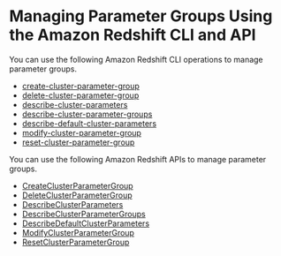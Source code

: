 # Managing Parameter Groups Using the Amazon Redshift CLI and API<a name="manage-parameter-groups-api-cli"></a>

You can use the following Amazon Redshift CLI operations to manage parameter groups\.
+ [create\-cluster\-parameter\-group](https://docs.aws.amazon.com/cli/latest/reference/redshift/create-cluster-parameter-group.html)
+ [delete\-cluster\-parameter\-group](https://docs.aws.amazon.com/cli/latest/reference/redshift/delete-cluster-parameter-group.html)
+ [describe\-cluster\-parameters](https://docs.aws.amazon.com/cli/latest/reference/redshift/describe-cluster-parameters.html)
+ [describe\-cluster\-parameter\-groups](https://docs.aws.amazon.com/cli/latest/reference/redshift/describe-cluster-parameter-groups.html)
+ [describe\-default\-cluster\-parameters](https://docs.aws.amazon.com/cli/latest/reference/redshift/describe-default-cluster-parameters.html)
+ [modify\-cluster\-parameter\-group](https://docs.aws.amazon.com/cli/latest/reference/redshift/modify-cluster-parameter-group.html)
+ [reset\-cluster\-parameter\-group](https://docs.aws.amazon.com/cli/latest/reference/redshift/reset-cluster-parameter-group.html)

You can use the following Amazon Redshift APIs to manage parameter groups\.
+ [CreateClusterParameterGroup](https://docs.aws.amazon.com/redshift/latest/APIReference/API_CreateClusterParameterGroup.html)
+ [DeleteClusterParameterGroup](https://docs.aws.amazon.com/redshift/latest/APIReference/API_DeleteClusterParameterGroup.html)
+ [DescribeClusterParameters](https://docs.aws.amazon.com/redshift/latest/APIReference/API_DescribeClusterParameters.html)
+ [DescribeClusterParameterGroups](https://docs.aws.amazon.com/redshift/latest/APIReference/API_DescribeClusterParameterGroups.html)
+ [DescribeDefaultClusterParameters](https://docs.aws.amazon.com/redshift/latest/APIReference/API_DescribeDefaultClusterParameters.html)
+ [ModifyClusterParameterGroup](https://docs.aws.amazon.com/redshift/latest/APIReference/API_ModifyClusterParameterGroup.html)
+ [ResetClusterParameterGroup](https://docs.aws.amazon.com/redshift/latest/APIReference/API_ResetClusterParameterGroup.html)